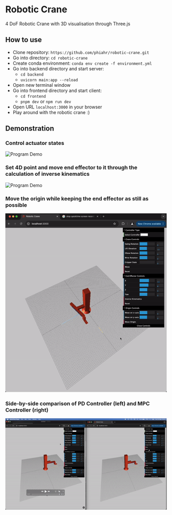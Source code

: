 # Robotic Crane
4 DoF Robotic Crane with 3D visualisation through Three.js

## How to use 
- Clone repository: `https://github.com/phiahr/robotic-crane.git`
- Go into directory: `cd robotic-crane`
- Create conda environment: `conda env create -f environment.yml`
- Go into backend directory and start server:
  -  `cd backend`
  -  `uvicorn main:app --reload`
-  Open new terminal window
-  Go into frontend directory and start client:
   -  `cd frontend`
   -  `pnpm dev` or `npm run dev`
-  Open URL `localhost:3000` in your browser
-  Play around with the robotic crane :)


## Demonstration

### Control actuator states
![Program Demo](media/State_control.gif)

### Set 4D point and move end effector to it through the calculation of inverse kinematics
![Program Demo](media/Inverse_kinematics.gif)

### Move the origin while keeping the end effector as still as possible
![Program Demo](media/Move_origin.gif)

### Side-by-side comparison of PD Controller (left) and MPC Controller (right)
![Program Demo](media/PD_vs_MPC.gif)